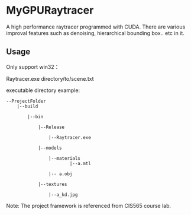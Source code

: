 # MyGPURaytracer
A high performance raytracer programmed with CUDA. There are various improval features such as denoising, hierarchical bounding box.. etc  in it.  

## Usage

Only support win32：

Raytracer.exe directory/to/scene.txt

executable directory example:

```
--ProjectFolder
	|--build

		|--bin

			|--Release

				|--Raytracer.exe

			|--models

				|--materials
						|--a.mtl

				|-- a.obj 

			|--textures

				|--a_kd.jpg
```

Note: The project framework is referenced from CIS565 course lab.

